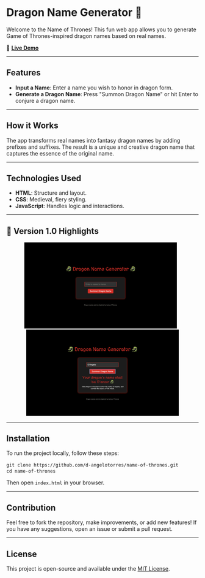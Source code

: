 # Dragon Name Generator 🐉

Welcome to the Name of Thrones! This fun web app allows you to generate Game of Thrones-inspired dragon names based on real names.

🔗 [**Live Demo**](https://d-angelotorres.github.io/name-of-thrones/)

---

## Features

- **Input a Name**: Enter a name you wish to honor in dragon form.
- **Generate a Dragon Name**: Press "Summon Dragon Name" or hit Enter to conjure a dragon name.

---

## How it Works

The app transforms real names into fantasy dragon names by adding prefixes and suffixes. The result is a unique and creative dragon name that captures the essence of the original name.

---

## Technologies Used

- **HTML**: Structure and layout.
- **CSS**: Medieval, fiery styling.
- **JavaScript**: Handles logic and interactions.

---

## 🚀 Version 1.0 Highlights

<div align="center">
  <img src="/screenshot1.png" alt="Screenshot 1" width="400" style="margin-right: 10px;" />
  <img src="/screenshot2.png" alt="Screenshot 2" width="400" />
</div>

---

## Installation

To run the project locally, follow these steps:

```
git clone https://github.com/d-angelotorres/name-of-thrones.git
cd name-of-thrones
```

Then open `index.html` in your browser.

---

## Contribution

Feel free to fork the repository, make improvements, or add new features! If you have any suggestions, open an issue or submit a pull request.

---

## License

This project is open-source and available under the [MIT License](LICENSE).
